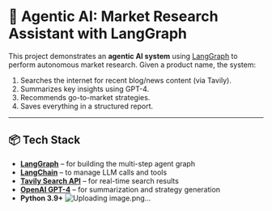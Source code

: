 # 🧠 Agentic AI: Market Research Assistant with LangGraph

This project demonstrates an **agentic AI system** using [LangGraph](https://github.com/langchain-ai/langgraph) to perform autonomous market research. Given a product name, the system:

1. Searches the internet for recent blog/news content (via Tavily).
2. Summarizes key insights using GPT-4.
3. Recommends go-to-market strategies.
4. Saves everything in a structured report.

---

## 📦 Tech Stack

- **[LangGraph](https://github.com/langchain-ai/langgraph)** – for building the multi-step agent graph
- **[LangChain](https://www.langchain.com/)** – to manage LLM calls and tools
- **[Tavily Search API](https://app.tavily.com/)** – for real-time search results
- **[OpenAI GPT-4](https://platform.openai.com/)** – for summarization and strategy generation
- **Python 3.9+**
![Uploading image.png…]()


